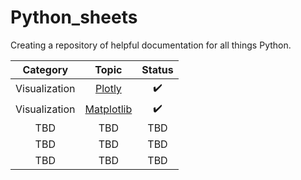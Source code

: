 # Python_sheets

Creating a repository of helpful documentation for all things Python.

| Category | Topic | Status
| :---------------: | :---------------: | :---------------:
| Visualization | [Plotly](https://github.com/mattamx/Python_sheets/blob/abcdc371a29b94932374230d2be6f67d63218f78/Visualization/Plotly.md) | ✔️
| Visualization | [Matplotlib](https://github.com/mattamx/Python_guides/blob/72055b71711fabd97da6d27eca48c79127190181/Visualization/Matplotlib.md) | ✔️
| TBD | TBD | TBD
| TBD | TBD | TBD
| TBD | TBD | TBD
